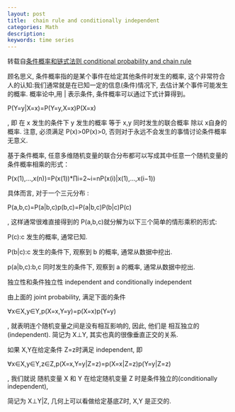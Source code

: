```yaml
---
layout: post
title:  chain rule and conditionally independent
categories: Math
description: 
keywords: time series
---
```


转载自[条件概率和链式法则 conditional probability and chain rule](https://www.cnblogs.com/timlong/p/11567830.html)

顾名思义, 条件概率指的是某个事件在给定其他条件时发生的概率, 这个非常符合人的认知:我们通常就是在已知一定的信息(条件)情况下, 去估计某个事件可能发生的概率. 概率论中,用 | 表示条件, 条件概率可以通过下式计算得到。

P(Y=y|X=x)=P(Y=y,X=x)P(X=x)

, 即 在 x 发生的条件下 y 发生的概率 等于 x,y 同时发生的联合概率 除以 x自身的概率. 注意, 必须满足 P(x)>0P(x)>0, 否则对于永远不会发生的事情讨论条件概率无意义.

基于条件概率, 任意多维随机变量的联合分布都可以写成其中任意一个随机变量的条件概率相乘的形式：

P(x(1),...,x(n))=P(x(1))*∏i=2~i=nP(x(i)|x(1),...,x(i−1))

具体而言, 对于一个三元分布 :

P(a,b,c)=P(a|b,c)p(b,c)=P(a|b,c)P(b|c)P(c)

, 这样通常很难直接得到的 P(a,b,c)就分解为以下三个简单的情形乘积的形式:

P(c):c 发生的概率, 通常已知.

P(b|c):c 发生的条件下, 观察到 b 的概率, 通常从数据中挖出.

p(a|b,c):b,c 同时发生的条件下, 观察到 a 的概率, 通常从数据中挖出.

独立性和条件独立性 independent and conditionally independent

由上面的 joint probability, 满足下面的条件

∀x∈X,y∈Y,p(X=x,Y=y)=p(X=x)p(Y=y)

, 就表明连个随机变量之间是没有相互影响的, 因此, 他们是 相互独立的(independent). 简记为 X⊥Y, 其实也真的很像垂直正交的关系.

如果 X,Y在给定条件 Z=z时满足 independent, 即

∀x∈X,y∈Y,z∈Z,p(X=x,Y=y|Z=z)=p(X=x|Z=z)p(Y=y|Z=z)

, 我们就说 随机变量 X 和 Y 在给定随机变量 Z 时是条件独立的(conditionally independent), 

简记为 X⊥Y|Z, 几何上可以看做给定基底Z时, X,Y 是正交的.
